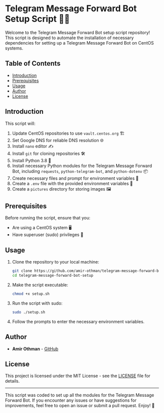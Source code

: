 # Telegram Message Forward Bot Setup Script 📜🤖

Welcome to the Telegram Message Forward Bot setup script repository! This script is designed to automate the installation of necessary dependencies for setting up a Telegram Message Forward Bot on CentOS systems.

## Table of Contents

- [Introduction](#introduction)
- [Prerequisites](#prerequisites)
- [Usage](#usage)
- [Author](#author)
- [License](#license)

## Introduction

This script will:
1. Update CentOS repositories to use `vault.centos.org` 🏗️
2. Set Google DNS for reliable DNS resolution 🌐
3. Install `nano` editor ✍️
4. Install `git` for cloning repositories 🛠️
5. Install Python 3.8 🐍
6. Install necessary Python modules for the Telegram Message Forward Bot, including `requests`, `python-telegram-bot`, and `python-dotenv` 📦
7. Create necessary files and prompt for environment variables 📂
8. Create a `.env` file with the provided environment variables 📝
9. Create a `pictures` directory for storing images 🖼️

## Prerequisites

Before running the script, ensure that you:
- Are using a CentOS system 🖥️
- Have superuser (sudo) privileges 🔐

## Usage

1. Clone the repository to your local machine:
    ```bash
    git clone https://github.com/amir-othman/telegram-message-forward-bot-setup.git
    cd telegram-message-forward-bot-setup
    ```

2. Make the script executable:
    ```bash
    chmod +x setup.sh
    ```

3. Run the script with sudo:
    ```bash
    sudo ./setup.sh
    ```

4. Follow the prompts to enter the necessary environment variables.

## Author

- **Amir Othman** - [GitHub](http://github.com/amir-othman)

## License

This project is licensed under the MIT License - see the [LICENSE](LICENSE) file for details.

---

This script was coded to set up all the modules for the Telegram Message Forward Bot. If you encounter any issues or have suggestions for improvements, feel free to open an issue or submit a pull request. Enjoy! 🎉
